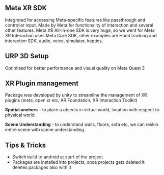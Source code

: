 
## Meta XR SDK
Integrated for accessing Meta-specific features like passthrough and controller input. Made by Meta for functionality of interaction and several other features. Meta XR All-in-one SDK is very huge, so we went for Meta XR Interaction uses Meta Core SDK, other examples are Hand tracking and interaction SDK, audio, voice, simulator, haptics.

## URP 3D Setup 
Optimized for better performance and visual quality on Meta Quest 3

## XR Plugin management
Package was developed by unity to streamline the management of XR plugins (meta, open xr etc, AR Foundation, XR Interaction Toolkit)

**Spatial anchors** - to place a objects in virtual world, location with respect to physical world.

**Scene Understanding** - to understand walls, floors, sofa etc, we can reskin entire scene with scene understanding.

## Tips & Tricks

- Switch build to android at start of the project
- Packages are installed into projects, once projects gets deleted it deletes packages also with it


